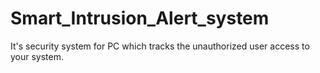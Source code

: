 # Smart_Intrusion_Alert_system
It's security system for PC which tracks the unauthorized user access to your system.
